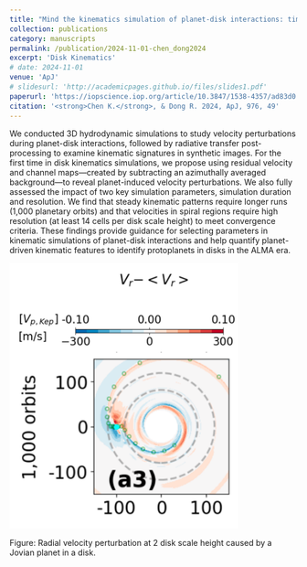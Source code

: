 ```yaml
---
title: "Mind the kinematics simulation of planet-disk interactions: time evolution and numerical resolution"
collection: publications
category: manuscripts
permalink: /publication/2024-11-01-chen_dong2024
excerpt: 'Disk Kinematics'
# date: 2024-11-01
venue: 'ApJ'
# slidesurl: 'http://academicpages.github.io/files/slides1.pdf'
paperurl: 'https://iopscience.iop.org/article/10.3847/1538-4357/ad83d0'
citation: '<strong>Chen K.</strong>, & Dong R. 2024, ApJ, 976, 49'
---
```



We conducted 3D hydrodynamic simulations to study velocity perturbations during planet-disk interactions, followed by radiative transfer post-processing to examine kinematic signatures in synthetic images. For the first time in disk kinematics simulations, we propose using residual velocity and channel maps—created by subtracting an azimuthally averaged background—to reveal planet-induced velocity perturbations. We also fully assessed the impact of two key simulation parameters, simulation duration and resolution. We find that steady kinematic patterns require longer runs (1,000 planetary orbits) and that velocities in spiral regions require high resolution (at least 14 cells per disk scale height) to meet convergence criteria. These findings provide guidance for selecting parameters in kinematic simulations of planet-disk interactions and help quantify planet-driven kinematic features to identify protoplanets in disks in the ALMA era.



<img src="../images/kinematics.png" alt="kinematics perturbation" width="400px">

Figure: Radial velocity perturbation at 2 disk scale height caused by a Jovian planet in a disk.
